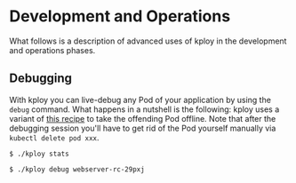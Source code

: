 # Development and Operations

What follows is a description of advanced uses of kploy in the development and operations phases.

## Debugging

With kploy you can live-debug any Pod of your application by using the `debug` command.
What happens in a nutshell is the following: kploy uses a variant of [this recipe](https://gist.github.com/mhausenblas/b74742ad10f756e680c5)
to take the offending Pod offline. Note that after the debugging session you'll have to get
rid of the Pod yourself manually via `kubectl delete pod xxx`.

    $ ./kploy stats
    
    $ ./kploy debug webserver-rc-29pxj
